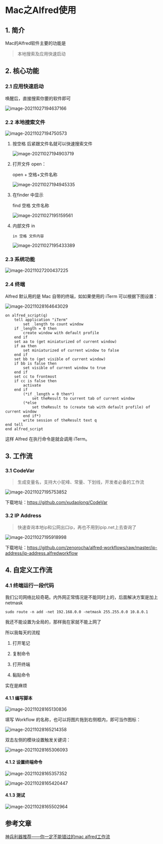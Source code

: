 # Mac之Alfred使用

## 1. 简介

Mac的Alfred软件主要的功能是

> 本地搜索及应用快速启动

## 2. 核心功能

### 2.1 应用快速启动

唤醒后，直接搜索你要的软件即可

![image-20211027194637166](https://zszblog.oss-cn-beijing.aliyuncs.com/zszblog/blogimage-master/image-20211027194637166.png)

### 2.2 本地搜索文件

![image-20211027194750573](https://zszblog.oss-cn-beijing.aliyuncs.com/zszblog/blogimage-master/image-20211027194750573.png)

1. 按空格 后紧跟文件名就可以快速搜索文件

   ![image-20211027194903719](https://zszblog.oss-cn-beijing.aliyuncs.com/zszblog/blogimage-master/image-20211027194903719.png)

2. 打开文件 open：

   open + 空格+文件名称

   ![image-20211027194945335](https://zszblog.oss-cn-beijing.aliyuncs.com/zszblog/blogimage-master/image-20211027194945335.png)

3. 在finder 中显示

   find 空格 文件名称

   ![image-20211027195159561](https://zszblog.oss-cn-beijing.aliyuncs.com/zszblog/blogimage-master/image-20211027195159561.png)

4. 内部文件 in

   ```
   in 空格 文件内容
   ```

   ![image-20211027195433389](https://zszblog.oss-cn-beijing.aliyuncs.com/zszblog/blogimage-master/image-20211027195433389.png)

### 2.3 系统功能

![image-20211027200437225](https://zszblog.oss-cn-beijing.aliyuncs.com/zszblog/blogimage-master/image-20211027200437225.png)

### 2.4 终端

Alfred 默认用的是 Mac 自带的终端，如如果使用的 iTerm 可以根据下图设置：

![image-20211028164643029](https://zszblog.oss-cn-beijing.aliyuncs.com/zszblog/blogimage-master/image-20211028164643029.png)

```
on alfred_script(q)
    tell application "iTerm"
        set _length to count window
    if _length = 0 then
        create window with default profile
    end if
    set aa to (get miniaturized of current window)
    if aa then
        set miniaturized of current window to false
    end if
    set bb to (get visible of current window)
    if bb is false then
        set visible of current window to true
    end if
    set cc to frontmost
    if cc is false then
        activate
    end if
        (*if _length = 0 then*)
            set theResult to current tab of current window
        (*else
            set theResult to (create tab with default profile) of current window
        end if*)
        write session of theResult text q
end tell
end alfred_script
```

这样 Alfred 在执行命令是就会调用 iTerm。

## 3. 工作流

### 3.1 CodeVar

> 生成变量名，支持大小驼峰、常量、下划线，开发者必备的工作流

![image-20211027195753852](https://zszblog.oss-cn-beijing.aliyuncs.com/zszblog/blogimage-master/image-20211027195753852.png)

下载地址：https://github.com/xudaolong/CodeVar

### 3.2 IP Address

>快速查询本地ip和公网出口ip，再也不用到ipip.net上去查询了

![image-20211027195918998](https://zszblog.oss-cn-beijing.aliyuncs.com/zszblog/blogimage-master/image-20211027195918998.png)

下载地址：https://github.com/zenorocha/alfred-workflows/raw/master/ip-address/ip-address.alfredworkflow

## 4. 自定义工作流

### 4.1 终端运行一段代码

我们公司网络比较奇葩。内外网正常情况是不能同时上的，后面解决方案是加上netmask 

```
sudo route -n add -net 192.168.0.0 -netmask 255.255.0.0 10.8.0.1
```

我还不能设置为全局的，那样我在家就不能上网了

所以我每天的流程

1. 打开笔记

2. 复制命令

3. 打开终端
4. 黏贴命令

实在是麻烦

#### 4.1.1 编写脚本

![image-20211028165130836](https://zszblog.oss-cn-beijing.aliyuncs.com/zszblog/blogimage-master/image-20211028165130836.png)

填写 Workflow 的名称，也可以将图片拖到右侧框内，即可当作图标：

![image-20211028165214358](https://zszblog.oss-cn-beijing.aliyuncs.com/zszblog/blogimage-master/image-20211028165214358.png)

双击左侧的模块设置触发关键词：

![image-20211028165306093](https://zszblog.oss-cn-beijing.aliyuncs.com/zszblog/blogimage-master/image-20211028165306093.png)

#### 4.1.2 设置终端命令

![image-20211028165357352](https://zszblog.oss-cn-beijing.aliyuncs.com/zszblog/blogimage-master/image-20211028165357352.png)

![image-20211028165420447](https://zszblog.oss-cn-beijing.aliyuncs.com/zszblog/blogimage-master/image-20211028165420447.png)

#### 4.1.3 测试

![image-20211028165502964](https://zszblog.oss-cn-beijing.aliyuncs.com/zszblog/blogimage-master/image-20211028165502964.png)

## 参考文章

[神兵利器推荐——你一定不能错过的mac alfred工作流](https://suncle.me/2020/12/09/tool-recommendation-useful-alfred-workflow/)

